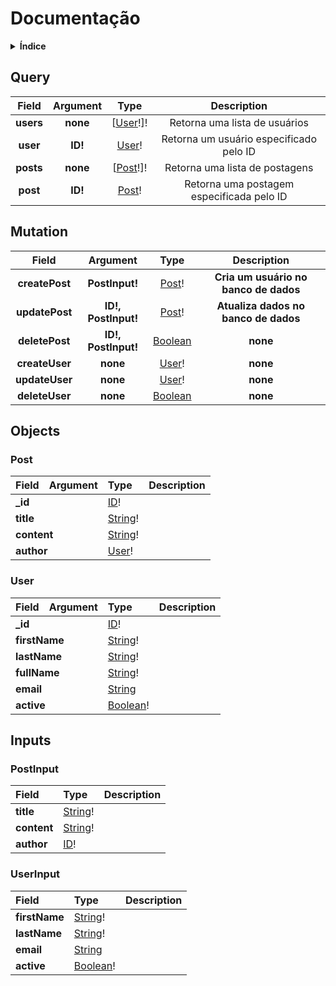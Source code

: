 # Documentação

<details>
  <summary><strong>Índice</strong></summary>

  * [Query](#query)
  * [Mutation](#mutation)
  * [Objects](#objects)
    * [Post](#post)
    * [User](#user)
  * [Inputs](#inputs)
    * [PostInput](#postinput)
    * [UserInput](#userinput)

</details>

## Query
<table>
  <thead>
    <tr>
      <th align="center">Field</th>
      <th align="center">Argument</th>
      <th align="center">Type</th>
      <th align="center">Description</th>
    </tr>
  </thead>
  <tbody>
    <tr>
      <td align="center"><strong>users</strong></td>
      <td align="center"><strong>none</strong></td>
      <td align="center">[<a href="#user">User</a>!]!</td>
      <td align="center">Retorna uma lista de usuários</td>
    </tr>
    <tr>
      <td align="center"><strong>user</strong></td>
      <td align="center"><strong>ID!</strong></td>
      <td align="center"><a href="#user">User</a>!</td>
      <td align="center">Retorna um usuário especificado pelo ID</td>
    </tr>
    <tr>
    <td align="center"><strong>posts</strong></td>
    <td align="center"><strong>none</strong></td>
    <td align="center">[<a href="#post">Post</a>!]!</td>
    <td align="center">Retorna uma lista de postagens</td>
    </tr>
    <tr>
      <td align="center"><strong>post</strong></td>
      <td align="center"><strong>ID!</strong></td>
      <td align="center"><a href="#post">Post</a>!</td>
      <td align="center">Retorna uma postagem especificada pelo ID</td>
    </tr>
  </tbody>
</table>

## Mutation
  <table>
  <thead>
    <tr>
      <th align="center">Field</th>
      <th align="center">Argument</th>
      <th align="center">Type</th>
      <th align="center">Description</th>
    </tr>
  </thead>
  <tbody>
    <tr>
      <td align="center"><strong>createPost</strong></td>
      <td align="center"><strong>PostInput!</strong></td>
      <td align="center"><a href="#post">Post</a>!</td>
      <td align="center"><strong>Cria um usuário no banco de dados</strong></td>
    </tr>
    <tr>
      <td align="center"><strong>updatePost</strong></td>
      <td align="center"><strong>ID!, PostInput!</strong></td>
      <td align="center"><a href="#post">Post</a>!</td>
      <td align="center"><strong>Atualiza dados no banco de dados</strong></td>
    </tr>
    <tr>
      <td align="center"><strong>deletePost</strong></td>
      <td align="center"><strong>ID!, PostInput!</strong></td>
      <td align="center"><a href="#boolean">Boolean</a></td>
      <td align="center"><strong>none</strong></td>
    </tr>
    </tr>
    <tr>
      <td align="center"><strong>createUser</strong></td>
      <td align="center"><strong>none</strong></td>
      <td align="center"><a href="#user">User</a>!</td>
      <td align="center"><strong>none</strong></td>
    </tr>
    <tr>
      <td align="center"><strong>updateUser</strong></td>
      <td align="center"><strong>none</strong></td>
      <td align="center"><a href="#user">User</a>!</td>
      <td align="center"><strong>none</strong></td>
    </tr>
    <tr>
      <td align="center"><strong>deleteUser</strong></td>
      <td align="center"><strong>none</strong></td>
      <td align="center"><a href="#boolean">Boolean</a></td>
      <td align="center"><strong>none</strong></td>
    </tr>
  </tbody>
</table>

## Objects

### Post

<table>
<thead>
<tr>
<th align="left">Field</th>
<th align="right">Argument</th>
<th align="left">Type</th>
<th align="left">Description</th>
</tr>
</thead>
<tbody>
<tr>
<td colspan="2" valign="top"><strong>_id</strong></td>
<td valign="top"><a href="#id">ID</a>!</td>
<td></td>
</tr>
<tr>
<td colspan="2" valign="top"><strong>title</strong></td>
<td valign="top"><a href="#string">String</a>!</td>
<td></td>
</tr>
<tr>
<td colspan="2" valign="top"><strong>content</strong></td>
<td valign="top"><a href="#string">String</a>!</td>
<td></td>
</tr>
<tr>
<td colspan="2" valign="top"><strong>author</strong></td>
<td valign="top"><a href="#user">User</a>!</td>
<td></td>
</tr>
</tbody>
</table>

### User

<table>
<thead>
<tr>
<th align="left">Field</th>
<th align="right">Argument</th>
<th align="left">Type</th>
<th align="left">Description</th>
</tr>
</thead>
<tbody>
<tr>
<td colspan="2" valign="top"><strong>_id</strong></td>
<td valign="top"><a href="#id">ID</a>!</td>
<td></td>
</tr>
<tr>
<td colspan="2" valign="top"><strong>firstName</strong></td>
<td valign="top"><a href="#string">String</a>!</td>
<td></td>
</tr>
<tr>
<td colspan="2" valign="top"><strong>lastName</strong></td>
<td valign="top"><a href="#string">String</a>!</td>
<td></td>
</tr>
<tr>
<td colspan="2" valign="top"><strong>fullName</strong></td>
<td valign="top"><a href="#string">String</a>!</td>
<td></td>
</tr>
<tr>
<td colspan="2" valign="top"><strong>email</strong></td>
<td valign="top"><a href="#string">String</a></td>
<td></td>
</tr>
<tr>
<td colspan="2" valign="top"><strong>active</strong></td>
<td valign="top"><a href="#boolean">Boolean</a>!</td>
<td></td>
</tr>
</tbody>
</table>

## Inputs

### PostInput

<table>
<thead>
<tr>
<th colspan="2" align="left">Field</th>
<th align="left">Type</th>
<th align="left">Description</th>
</tr>
</thead>
<tbody>
<tr>
<td colspan="2" valign="top"><strong>title</strong></td>
<td valign="top"><a href="#string">String</a>!</td>
<td></td>
</tr>
<tr>
<td colspan="2" valign="top"><strong>content</strong></td>
<td valign="top"><a href="#string">String</a>!</td>
<td></td>
</tr>
<tr>
<td colspan="2" valign="top"><strong>author</strong></td>
<td valign="top"><a href="#id">ID</a>!</td>
<td></td>
</tr>
</tbody>
</table>

### UserInput

<table>
<thead>
<tr>
<th colspan="2" align="left">Field</th>
<th align="left">Type</th>
<th align="left">Description</th>
</tr>
</thead>
<tbody>
<tr>
<td colspan="2" valign="top"><strong>firstName</strong></td>
<td valign="top"><a href="#string">String</a>!</td>
<td></td>
</tr>
<tr>
<td colspan="2" valign="top"><strong>lastName</strong></td>
<td valign="top"><a href="#string">String</a>!</td>
<td></td>
</tr>
<tr>
<td colspan="2" valign="top"><strong>email</strong></td>
<td valign="top"><a href="#string">String</a></td>
<td></td>
</tr>
<tr>
<td colspan="2" valign="top"><strong>active</strong></td>
<td valign="top"><a href="#boolean">Boolean</a>!</td>
<td></td>
</tr>
</tbody>
</table>
